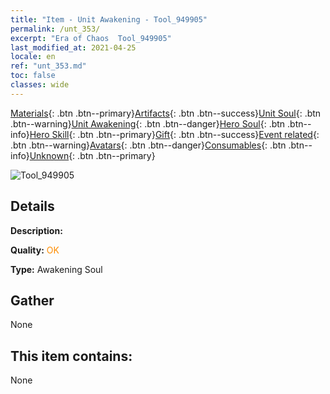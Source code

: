 ```yaml
---
title: "Item - Unit Awakening - Tool_949905"
permalink: /unt_353/
excerpt: "Era of Chaos  Tool_949905"
last_modified_at: 2021-04-25
locale: en
ref: "unt_353.md"
toc: false
classes: wide
---
```

 [Materials](/Items/){: .btn .btn--primary}[Artifacts](/Items/Artifacts/){: .btn .btn--success}[Unit Soul](/Items/UnitSoul/){: .btn .btn--warning}[Unit Awakening](/Items/UnitAwakening/){: .btn .btn--danger}[Hero Soul](/Items/HeroSoul/){: .btn .btn--info}[Hero Skill](/Items/HeroSkill/){: .btn .btn--primary}[Gift](/Items/Gift/){: .btn .btn--success}[Event related](/Items/Events/){: .btn .btn--warning}[Avatars](/Items/Avatars/){: .btn .btn--danger}[Consumables](/Items/Consumables/){: .btn .btn--info}[Unknown](/Items/Unknown/){: .btn .btn--primary}

 ![Tool_949905](/images/u/tia_meirenyu.jpg)

## Details
 **Description:** 

 **Quality:** <span style="color: #FF8C00">OK</span>

 **Type:** Awakening Soul

## Gather

  None

## This item contains:

  None

